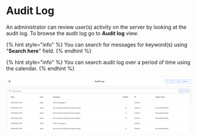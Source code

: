 # Audit Log

An administrator can review user\(s\) activity on the server by looking at the audit log.  To browse the audit log go to **Audit log** view.  

{% hint style="info" %}
You can search for messages for keyword\(s\) using "**Search here**" field.
{% endhint %}

{% hint style="info" %}
You can search audit log over a period of time using the calendar.
{% endhint %}

![](../.gitbook/assets/kodo-cloud-administration-audit01.png)



